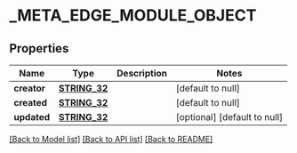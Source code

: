 # _META_EDGE_MODULE_OBJECT

## Properties
Name | Type | Description | Notes
------------ | ------------- | ------------- | -------------
**creator** | [**STRING_32**](STRING_32.md) |  | [default to null]
**created** | [**STRING_32**](STRING_32.md) |  | [default to null]
**updated** | [**STRING_32**](STRING_32.md) |  | [optional] [default to null]

[[Back to Model list]](../README.md#documentation-for-models) [[Back to API list]](../README.md#documentation-for-api-endpoints) [[Back to README]](../README.md)


